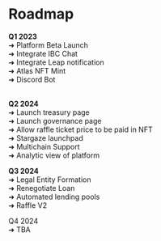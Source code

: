 # Roadmap

**Q1 2023** \
➜ Platform Beta Launch\
➜ Integrate IBC Chat\
➜ Integrate Leap notification\
➜ Atlas NFT Mint\
➜  Discord Bot

\
**Q2 2024** \
➜ Launch treasury page\
➜ Launch governance page\
➜ Allow raffle ticket price to be paid in NFT\
➜ Stargaze launchpad\
➜ Multichain Support\
➜ Analytic view of platform



**Q3 2024** \
➜  Legal Entity Formation\
➜  Renegotiate Loan\
➜  Automated lending pools \
➜  Raffle V2



Q4 2024\
➜ TBA

